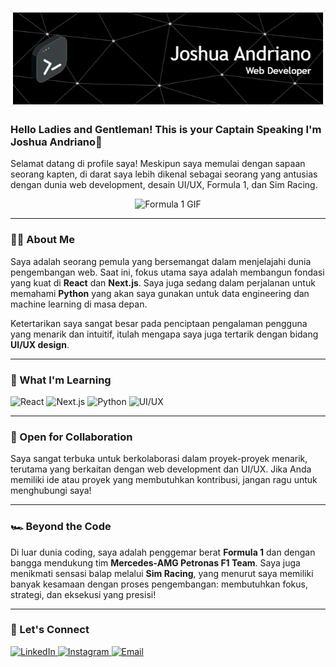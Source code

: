 <p align="center">
  <img src="img/github-header-image.png" alt="JoshuaAndriano" width="800"/>
</p>

### Hello Ladies and Gentleman! This is your Captain Speaking I'm Joshua Andriano👋

Selamat datang di profile saya! Meskipun saya memulai dengan sapaan seorang kapten, di darat saya lebih dikenal sebagai seorang yang antusias dengan dunia web development, desain UI/UX, Formula 1, dan Sim Racing.

<p align="center">
  <img src="https://i.pinimg.com/originals/12/df/b5/12dfb5e0b7491cd5b5f231a5bd2b9043.gif" alt="Formula 1 GIF" width="600"/>
</p>

---

### 👨‍💻 About Me

Saya adalah seorang pemula yang bersemangat dalam menjelajahi dunia pengembangan web. Saat ini, fokus utama saya adalah membangun fondasi yang kuat di **React** dan **Next.js**. Saya juga sedang dalam perjalanan untuk memahami **Python** yang akan saya gunakan untuk data engineering dan machine learning di masa depan.

Ketertarikan saya sangat besar pada penciptaan pengalaman pengguna yang menarik dan intuitif, itulah mengapa saya juga tertarik dengan bidang **UI/UX design**.

---

### 🚀 What I'm Learning

<p>
  <img src="https://img.shields.io/badge/React-20232A?style=for-the-badge&logo=react&logoColor=61DAFB" alt="React"/>
  <img src="https://img.shields.io/badge/Next-black?style=for-the-badge&logo=next.js&logoColor=white" alt="Next.js"/>
  <img src="https://img.shields.io/badge/Python-3776AB?style=for-the-badge&logo=python&logoColor=white" alt="Python"/>
  <img src="https://img.shields.io/badge/UI/UX-F24E1E?style=for-the-badge&logo=figma&logoColor=white" alt="UI/UX"/>
</p>

---

### 🤝 Open for Collaboration

Saya sangat terbuka untuk berkolaborasi dalam proyek-proyek menarik, terutama yang berkaitan dengan web development dan UI/UX. Jika Anda memiliki ide atau proyek yang membutuhkan kontribusi, jangan ragu untuk menghubungi saya!

---

### 🏎️ Beyond the Code

Di luar dunia coding, saya adalah penggemar berat **Formula 1** dan dengan bangga mendukung tim **Mercedes-AMG Petronas F1 Team**. Saya juga menikmati sensasi balap melalui **Sim Racing**, yang menurut saya memiliki banyak kesamaan dengan proses pengembangan: membutuhkan fokus, strategi, dan eksekusi yang presisi!

---

### 💬 Let's Connect

<p align="left">
  <a href="https://www.linkedin.com/in/joshua-andriano-64b319286/" target="_blank">
    <img src="https://img.shields.io/badge/LinkedIn-0077B5?style=for-the-badge&logo=linkedin&logoColor=white" alt="LinkedIn"/>
  </a>
  <a href="https://www.instagram.com/joshuandriano/" target="_blank">
    <img src="https://img.shields.io/badge/Instagram-E4405F?style=for-the-badge&logo=instagram&logoColor=white" alt="Instagram"/>
  </a>
  <a href="work.joshua.andriano@gmail.com">
    <img src="https://img.shields.io/badge/Email-D14836?style=for-the-badge&logo=gmail&logoColor=white" alt="Email"/>
  </a>
</p>
